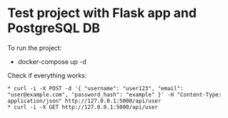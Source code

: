 # Test project with Flask app and PostgreSQL DB

To run the project:
* docker-compose up -d

Check if everything works:


```* http://your-ip:5000/
* curl -i -X POST -d '{ "username": "user123", "email": "user@example.com", "password_hash": "example" }' -H "Content-Type: application/json" http://127.0.0.1:5000/api/user
* curl -i -X GET http://127.0.0.1:5000/api/user 
```